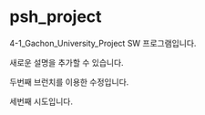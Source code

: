 # psh_project

4-1_Gachon_University_Project
SW 프로그램입니다.

새로운 설명을 추가할 수 있습니다.

두번째 브런치를 이용한 수정입니다.

세번째 시도입니다.


